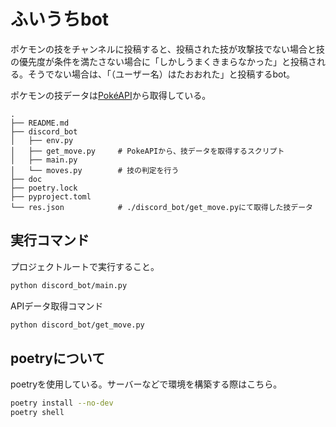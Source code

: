 # ふいうちbot

ポケモンの技をチャンネルに投稿すると、投稿された技が攻撃技でない場合と技の優先度が条件を満たさない場合に「しかしうまくきまらなかった」と投稿される。そうでない場合は、「（ユーザー名）はたおおれた」と投稿するbot。

ポケモンの技データは[PokéAPI](https://pokeapi.co/)から取得している。

```text
.
├── README.md
├── discord_bot
│   ├── env.py
│   ├── get_move.py     # PokeAPIから、技データを取得するスクリプト
│   ├── main.py
│   └── moves.py        # 技の判定を行う
├── doc
├── poetry.lock
├── pyproject.toml
└── res.json            # ./discord_bot/get_move.pyにて取得した技データ
```

## 実行コマンド

プロジェクトルートで実行すること。

```bash
python discord_bot/main.py
```

APIデータ取得コマンド

```bash
python discord_bot/get_move.py
```

## poetryについて

poetryを使用している。サーバーなどで環境を構築する際はこちら。

```bash
poetry install --no-dev
poetry shell
```